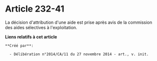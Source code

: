 # Article 232-41

La décision d'attribution d'une aide est prise après avis de la commission des aides sélectives à l'exploitation.

**Liens relatifs à cet article**

	**Créé par**:

	  - Délibération n°2014/CA/11 du 27 novembre 2014 - art., v. init.
